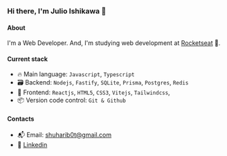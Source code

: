 ### Hi there, I'm Julio Ishikawa 👋

#### About
I'm a Web Developer. And, I'm studying web development at [Rocketseat](https://rocketseat.com.br/) :rocket:.

#### Current stack
- 🔥 Main language: `Javascript`, `Typescript`
- 🗃️ Backend: `Nodejs`, `Fastify`, `SQLite`, `Prisma`, `Postgres`, `Redis`
- 🚧 Frontend: `Reactjs`, `HTML5`, `CSS3`, `Vitejs`, `Tailwindcss`,
- 📦️ Version code control: `Git & Github`

#### Contacts 
- 📬 Email: shuharib0t@gmail.com
- 👤 [Linkedin](https://www.linkedin.com/in/julio-ishikawa-449417213/)
